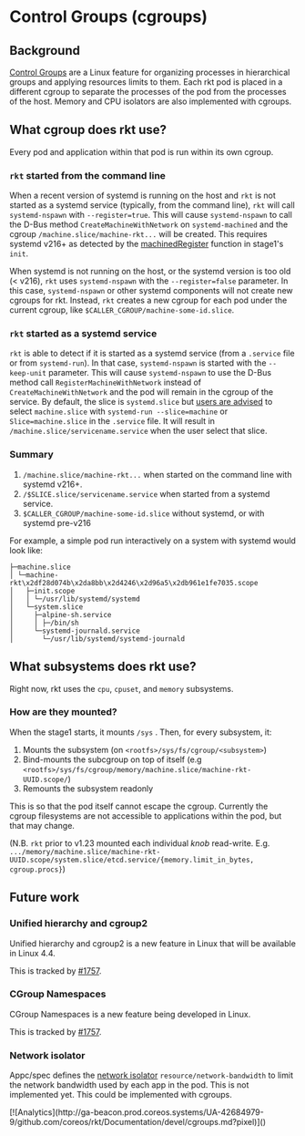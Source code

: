 # Control Groups (cgroups)

## Background

[Control Groups][cgroups] are a Linux feature for organizing processes in hierarchical groups and applying resources limits to them. Each rkt pod is placed in a different cgroup to separate the processes of the pod from the processes of the host. Memory and CPU isolators are also implemented with cgroups.

## What cgroup does rkt use?

Every pod and application within that pod is run within its own cgroup.

### `rkt` started from the command line

When a recent version of systemd is running on the host and `rkt` is not started as a systemd service (typically, from the command line), `rkt` will call `systemd-nspawn` with `--register=true`. This will cause `systemd-nspawn` to call the D-Bus method `CreateMachineWithNetwork` on `systemd-machined` and the cgroup `/machine.slice/machine-rkt...` will be created. This requires systemd v216+ as detected by the [machinedRegister][machinedRegister] function in stage1's `init`.

When systemd is not running on the host, or the systemd version is too old (< v216), `rkt` uses `systemd-nspawn` with the `--register=false` parameter. In this case, `systemd-nspawn` or other systemd components will not create new cgroups for rkt. Instead, `rkt` creates a new cgroup for each pod under the current cgroup, like `$CALLER_CGROUP/machine-some-id.slice`.

### `rkt` started as a systemd service

`rkt` is able to detect if it is started as a systemd service (from a `.service` file or from `systemd-run`).
In that case, `systemd-nspawn` is started with the `--keep-unit` parameter.
This will cause `systemd-nspawn` to use the D-Bus method call `RegisterMachineWithNetwork` instead of `CreateMachineWithNetwork` and the pod will remain in the cgroup of the service.
By default, the slice is `systemd.slice` but [users are advised][rkt-systemd] to select `machine.slice` with `systemd-run --slice=machine` or `Slice=machine.slice` in the `.service` file.
It will result in `/machine.slice/servicename.service` when the user select that slice.

### Summary

1. `/machine.slice/machine-rkt...` when started on the command line with systemd v216+.
2. `/$SLICE.slice/servicename.service` when started from a systemd service.
3. `$CALLER_CGROUP/machine-some-id.slice` without systemd, or with systemd pre-v216

For example, a simple pod run interactively on a system with systemd would look like:

```
├─machine.slice
│ └─machine-rkt\x2df28d074b\x2da8bb\x2d4246\x2d96a5\x2db961e1fe7035.scope
│   ├─init.scope
│   │ └─/usr/lib/systemd/systemd
│   └─system.slice
│     ├─alpine-sh.service
│     │ ├─/bin/sh 
│     └─systemd-journald.service
│       └─/usr/lib/systemd/systemd-journald
```


## What subsystems does rkt use?

Right now, rkt uses the `cpu`, `cpuset`, and `memory` subsystems.

### How are they mounted?

When the stage1 starts, it mounts `/sys` . Then, for every subsystem, it:

1. Mounts the subsystem (on `<rootfs>/sys/fs/cgroup/<subsystem>`)
2. Bind-mounts the subcgroup on top of itself (e.g `<rootfs>/sys/fs/cgroup/memory/machine.slice/machine-rkt-UUID.scope/`)
3. Remounts the subsystem readonly

This is so that the pod itself cannot escape the cgroup. Currently the cgroup filesystems are not accessible to applications within the pod, but that may change.

(N.B. `rkt` prior to v1.23 mounted each individual *knob* read-write. E.g. `.../memory/machine.slice/machine-rkt-UUID.scope/system.slice/etcd.service/{memory.limit_in_bytes, cgroup.procs}`)

## Future work

### Unified hierarchy and cgroup2

Unified hierarchy and cgroup2 is a new feature in Linux that will be available in Linux 4.4.

This is tracked by [#1757][rkt-1757].

### CGroup Namespaces

CGroup Namespaces is a new feature being developed in Linux.

This is tracked by [#1757][rkt-1757].

### Network isolator

Appc/spec defines the [network isolator][network-isolator] `resource/network-bandwidth` to limit the network bandwidth used by each app in the pod.
This is not implemented yet.
This could be implemented with cgroups.

[cgroups]: https://www.kernel.org/doc/Documentation/cgroup-v1/cgroups.txt
[machinedRegister]: https://github.com/coreos/rkt/blob/master/stage1/init/init.go#L153
[network-isolator]: https://github.com/appc/spec/blob/master/spec/ace.md#resourcenetwork-bandwidth
[rkt-1757]: https://github.com/coreos/rkt/issues/1757
[rkt-1844]: https://github.com/coreos/rkt/pull/1844
[rkt-systemd]: ../using-rkt-with-systemd.md

<!-- BEGIN ANALYTICS --> [![Analytics](http://ga-beacon.prod.coreos.systems/UA-42684979-9/github.com/coreos/rkt/Documentation/devel/cgroups.md?pixel)]() <!-- END ANALYTICS -->
